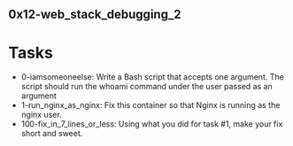 ## 0x12-web_stack_debugging_2

# Tasks
- 0-iamsomeoneelse: Write a Bash script that accepts one argument. The script should run the whoami command under the user passed as an argument
- 1-run_nginx_as_nginx: Fix this container so that Nginx is running as the nginx user.
- 100-fix_in_7_lines_or_less: Using what you did for task #1, make your fix short and sweet.
